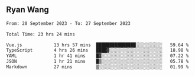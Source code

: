 ## Ryan Wang

<!--START_SECTION:waka-->

```txt
From: 20 September 2023 - To: 27 September 2023

Total Time: 23 hrs 24 mins

Vue.js            13 hrs 57 mins  ███████████████░░░░░░░░░░   59.64 %
TypeScript        4 hrs 26 mins   ████▓░░░░░░░░░░░░░░░░░░░░   18.98 %
YAML              1 hr 41 mins    █▓░░░░░░░░░░░░░░░░░░░░░░░   07.22 %
JSON              1 hr 21 mins    █▒░░░░░░░░░░░░░░░░░░░░░░░   05.78 %
Markdown          27 mins         ▒░░░░░░░░░░░░░░░░░░░░░░░░   01.99 %
```

<!--END_SECTION:waka-->
